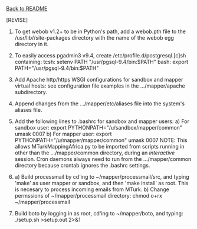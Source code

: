 [Back to README](../README.md)

[REVISE]

1) To get webob v1.2+ to be in Python's path, add a webob.pth file to the /usr/lib/<python>/site-packages directory with the name of the webob egg directory in it.

2) To easily access pgadmin3 v9.4, create /etc/profile.d/postgresql.[c]sh containing:
tcsh:
setenv PATH "/usr/pgsql-9.4/bin:$PATH"
bash:
export PATH="/usr/pgsql-9.4/bin:$PATH"

3) Add Apache http/https WSGI configurations for sandbox and mapper virtual hosts:
see configuration file examples in the .../mapper/apache subdirectory.

4) Append changes from the .../mapper/etc/aliases file into the system's aliases file.

5) Add the following lines to .bashrc for sandbox and mapper users:
a) For sandbox user:
export PYTHONPATH="/u/sandbox/mapper/common"
umask 0007
b) For mapper user:
export PYTHONPATH="/u/mapper/mapper/common"
umask 0007
NOTE: This allows MTurkMappingAfrica.py to be imported from scripts running in 
      other than the .../mapper/common directory, during an *interactive* session.
      Cron daemons always need to run from the .../mapper/common directory
      because crontab ignores the .bashrc settings.

6) a) Build processmail by cd'ing to ~/mapper/processmail/src, and typing 'make' as user mapper or sandbox, and then 'make install' as root. This is necesary to process incoming emails from MTurk.
   b) Change permssions of ~/mapper/processmail directory: chmod o+rx ~/mapper/processmail

7) Build boto by logging in as root, cd'ing to ~/mapper/boto, and typing:
    ./setup.sh >setup.out 2>&1

